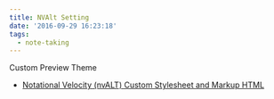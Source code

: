 ```yaml
---
title: NVAlt Setting
date: '2016-09-29 16:23:18'
tags:
  - note-taking
---
```


Custom Preview Theme

- [Notational Velocity (nvALT) Custom Stylesheet and Markup HTML](https://gist.github.com/goblindegook/1919496)

